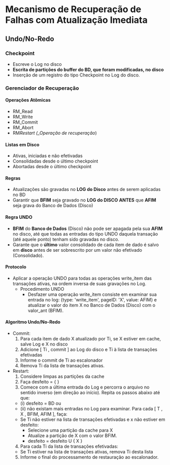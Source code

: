 # Mecanismo de Recuperação de Falhas com Atualização Imediata

## Undo/No-Redo

### Checkpoint

- Escreve o Log no disco
- **Escrita de partições do buffer do BD, que foram modificadas, no disco**
- Inserção de um registro do tipo Checkpoint no Log do disco.

### Gerenciador de Recuperação

#### Operações Atômicas

- RM_Read
- RM_Write
- RM_Commit
- RM_Abort
- RM*Restart (\_Operação de recuperação*)

#### Listas em Disco

- Ativas, iniciadas e não efetivadas
- Consolidadas desde o último checkpoint
- Abortadas desde o último checkpoint

#### Regras

- Atualizações são gravadas no **LOG do Disco** antes de serem aplicadas no BD
- Garantir que **BFIM** seja gravado no **LOG do DISCO** **ANTES** que **AFIM** seja grava do Banco de Dados (Disco)

#### Regra UNDO

- **BFIM** do **Banco de Dados** (Disco) não pode ser apagada pela sua **AFIM** no disco, até que todas as entradas do tipo UNDO daquela transação (até aquele ponto) tenham sido gravadas no disco.
- Garante que o **último** valor consolidado de cada item de dado é salvo em **disco** antes de ser sobrescrito por um valor não efetivado (Consolidado).

#### Protocolo

- Aplicar a operação UNDO para todas as operações write_item das transações ativas, na ordem inversa de suas gravações no Log.
  - Procedimento UNDO
    - Desfazer uma operação write_item consiste em examinar sua entrada no log: {type: 'write_item', pageID: 'X', value: AFIM} e atualizar o valor do item X no Banco de Dados (Disco) com o valor_ant (BFIM).

#### Algoritmo Undo/No-Redo

- Commit:
  1. Para cada item de dado X atualizado por Ti, se X estiver em cache, salve Log e X no disco
  2. Adicione [ Ti , commit ] ao Log do disco e Ti à lista de transações efetivadas
  3. Informe o commit de Ti ao escalonador
  4. Remova Ti da lista de transações ativas.
- Restart:
  1. Considere limpas as partições da cache
  2. Faça desfeito = { }
  3. Comece com a última entrada do Log e percorra o arquivo no sentido inverso (em direção ao início). Repita os passos abaixo até que:
  - (i) desfeito = BD ou
  - (ii) não existam mais entradas no Log para examinar.
    Para cada [ T , X , BFIM, AFIM ], faça:
  - Se Ti não estiver na lista de transações efetivadas e x não estiver em desfeito:
    - Selecione uma partição da cache para X
    - Atualize a partição de X com o valor BFIM.
    - desfeito = desfeito U { X }
  4. Para cada Ti da lista de transações efetivadas:
  - Se Ti estiver na lista de transações ativas, remova Ti desta lista
  5. Informe o final do processamento de restauração ao escalonador.
